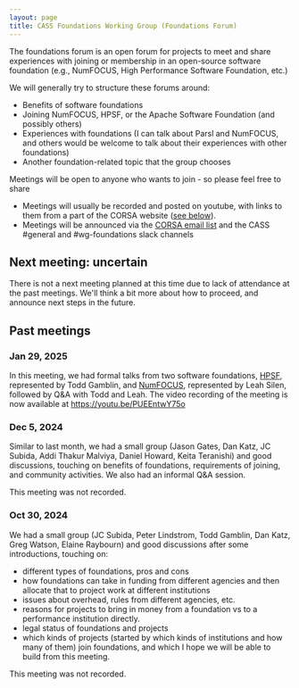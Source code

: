 ```yaml
---
layout: page
title: CASS Foundations Working Group (Foundations Forum)
---
```


The foundations forum is an open forum for projects to meet and share experiences with joining or membership in an open-source software foundation (e.g., NumFOCUS, High Performance Software Foundation, etc.) 

We will generally try to structure these forums around: 
- Benefits of software foundations
- Joining NumFOCUS, HPSF, or the Apache Software Foundation (and possibly others)
- Experiences with foundations (I can talk about Parsl and NumFOCUS, and others would be welcome to talk about their experiences with other foundations)
- Another foundation-related topic that the group chooses

Meetings will be open to anyone who wants to join - so please feel free to share
- Meetings will usually be recorded and posted on youtube, with links to them from a part of the CORSA website ([see below](#past-meetings)).
- Meetings will be announced via the [CORSA email list](https://groups.io/g/corsa/join) and the CASS #general and #wg-foundations slack channels


## Next meeting: uncertain

There is not a next meeting planned at this time due to lack of attendance at the past meetings. We'll think a bit more about how to proceed, and announce next steps in the future.

## Past meetings

### Jan 29, 2025

In this meeting, we had formal talks from two software foundations, [HPSF](https://hpsf.io), represented by Todd Gamblin, and [NumFOCUS](https://numfocus.org), represented by Leah Silen, followed by Q&A with Todd and Leah. The video recording of the  meeting is now available at <https://youtu.be/PUEEntwY75o>


### Dec 5, 2024

Similar to last month, we had a small group (Jason Gates, Dan Katz, JC Subida, Addi Thakur Malviya, Daniel Howard, Keita Teranishi) and good discussions, 
touching on benefits of foundations, requirements of joining, and community activities. We also had an informal Q&A session.

This meeting was not recorded.


### Oct 30, 2024

We had a small group (JC Subida, Peter Lindstrom, Todd Gamblin, Dan Katz, Greg Watson, Elaine Raybourn) and good discussions after some introductions, touching on:
* different types of foundations, pros and cons
* how foundations can take in funding from different agencies and then allocate that to project work at different institutions
* issues about overhead, rules from different agencies, etc.
* reasons for projects to bring in money from a foundation vs to a performance institution directly.
* legal status of foundations and projects
* which kinds of projects (started by which kinds of institutions and how many of them) join foundations, and which
I hope we will be able to build from this meeting.

This meeting was not recorded.
